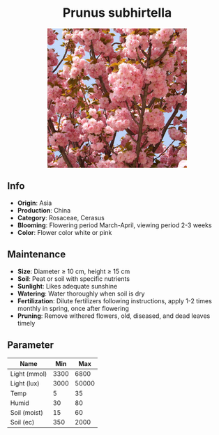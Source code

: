 <h1 align='center'>Prunus subhirtella</h1>
<p align="center">
    <img 
        align='center'
        width='320'
        src="../images/prunus subhirtella.png" 
        alt='Prunus subhirtella' />
</p>

## Info

 - **Origin**: Asia
 - **Production**: China
 - **Category**: Rosaceae, Cerasus
 - **Blooming**: Flowering period March-April, viewing period 2-3 weeks
 - **Color**: Flower color white or pink

## Maintenance

 - **Size**: Diameter ≥ 10 cm, height ≥ 15 cm
 - **Soil**: Peat or soil with specific nutrients
 - **Sunlight**: Likes adequate sunshine
 - **Watering**: Water thoroughly when soil is dry
 - **Fertilization**: Dilute fertilizers following instructions,  apply 1-2 times monthly in spring, once after flowering
 - **Pruning**: Remove withered flowers, old, diseased, and dead leaves timely

## Parameter

| Name         | Min  | Max   |
|--------------|------|-------|
| Light (mmol) | 3300 | 6800  |
| Light (lux)  | 3000 | 50000 |
| Temp         | 5    | 35    |
| Humid        | 30   | 80    |
| Soil (moist) | 15   | 60    |
| Soil (ec)    | 350  | 2000  |